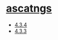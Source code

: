 # [ascatngs](https://hpc.nih.gov/apps/ascatNgs.html)
- [4.3.4](/high-throughput-sequencing/ascatngs/4.3.4)
- [4.3.3](/high-throughput-sequencing/ascatngs/4.3.3)

